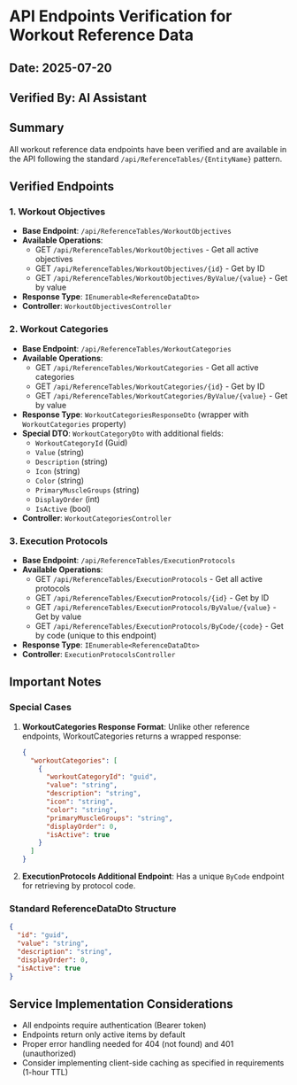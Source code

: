# API Endpoints Verification for Workout Reference Data

## Date: 2025-07-20
## Verified By: AI Assistant

## Summary
All workout reference data endpoints have been verified and are available in the API following the standard `/api/ReferenceTables/{EntityName}` pattern.

## Verified Endpoints

### 1. Workout Objectives
- **Base Endpoint**: `/api/ReferenceTables/WorkoutObjectives`
- **Available Operations**:
  - GET `/api/ReferenceTables/WorkoutObjectives` - Get all active objectives
  - GET `/api/ReferenceTables/WorkoutObjectives/{id}` - Get by ID
  - GET `/api/ReferenceTables/WorkoutObjectives/ByValue/{value}` - Get by value
- **Response Type**: `IEnumerable<ReferenceDataDto>`
- **Controller**: `WorkoutObjectivesController`

### 2. Workout Categories
- **Base Endpoint**: `/api/ReferenceTables/WorkoutCategories`
- **Available Operations**:
  - GET `/api/ReferenceTables/WorkoutCategories` - Get all active categories
  - GET `/api/ReferenceTables/WorkoutCategories/{id}` - Get by ID
  - GET `/api/ReferenceTables/WorkoutCategories/ByValue/{value}` - Get by value
- **Response Type**: `WorkoutCategoriesResponseDto` (wrapper with `WorkoutCategories` property)
- **Special DTO**: `WorkoutCategoryDto` with additional fields:
  - `WorkoutCategoryId` (Guid)
  - `Value` (string)
  - `Description` (string)
  - `Icon` (string)
  - `Color` (string)
  - `PrimaryMuscleGroups` (string)
  - `DisplayOrder` (int)
  - `IsActive` (bool)
- **Controller**: `WorkoutCategoriesController`

### 3. Execution Protocols
- **Base Endpoint**: `/api/ReferenceTables/ExecutionProtocols`
- **Available Operations**:
  - GET `/api/ReferenceTables/ExecutionProtocols` - Get all active protocols
  - GET `/api/ReferenceTables/ExecutionProtocols/{id}` - Get by ID
  - GET `/api/ReferenceTables/ExecutionProtocols/ByValue/{value}` - Get by value
  - GET `/api/ReferenceTables/ExecutionProtocols/ByCode/{code}` - Get by code (unique to this endpoint)
- **Response Type**: `IEnumerable<ReferenceDataDto>`
- **Controller**: `ExecutionProtocolsController`

## Important Notes

### Special Cases
1. **WorkoutCategories Response Format**: Unlike other reference endpoints, WorkoutCategories returns a wrapped response:
   ```json
   {
     "workoutCategories": [
       {
         "workoutCategoryId": "guid",
         "value": "string",
         "description": "string",
         "icon": "string",
         "color": "string",
         "primaryMuscleGroups": "string",
         "displayOrder": 0,
         "isActive": true
       }
     ]
   }
   ```

2. **ExecutionProtocols Additional Endpoint**: Has a unique `ByCode` endpoint for retrieving by protocol code.

### Standard ReferenceDataDto Structure
```json
{
  "id": "guid",
  "value": "string",
  "description": "string",
  "displayOrder": 0,
  "isActive": true
}
```

## Service Implementation Considerations
- All endpoints require authentication (Bearer token)
- Endpoints return only active items by default
- Proper error handling needed for 404 (not found) and 401 (unauthorized)
- Consider implementing client-side caching as specified in requirements (1-hour TTL)